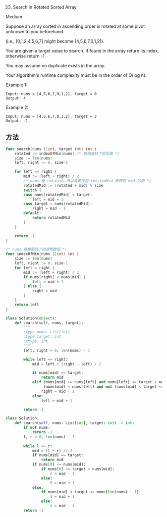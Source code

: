 33. Search in Rotated Sorted Array


Medium


Suppose an array sorted in ascending order is rotated at some pivot unknown to you beforehand.

(i.e., [0,1,2,4,5,6,7] might become [4,5,6,7,0,1,2]).

You are given a target value to search. If found in the array return its index, otherwise return -1.

You may assume no duplicate exists in the array.

Your algorithm's runtime complexity must be in the order of O(log n).

Example 1:

```
Input: nums = [4,5,6,7,0,1,2], target = 0
Output: 4
```

Example 2:
```
Input: nums = [4,5,6,7,0,1,2], target = 3
Output: -1
```


## 方法


```go
func search(nums []int, target int) int {
    rotated := indexOfMin(nums) /* 数组旋转了的距离 */
	size := len(nums)
	left, right := 0, size-1

	for left <= right {
		mid := (left + right) / 2
		/* nums 是 rotated，所以需要使用 rotatedMid 来获取 mid 的值 */
		rotatedMid := (rotated + mid) % size
		switch {
		case nums[rotatedMid] < target:
			left = mid + 1
		case target < nums[rotatedMid]:
			right = mid - 1
		default:
			return rotatedMid
		}
	}

	return -1
}

/* nums 是被旋转了的递增数组 */
func indexOfMin(nums []int) int {
	size := len(nums)
	left, right := 0, size-1
	for left < right {
		mid := (left + right) / 2
		if nums[right] < nums[mid] {
			left = mid + 1
		} else {
			right = mid
		}
	}
	return left
}

```

```python
class Solution(object):
    def search(self, nums, target):
        """
        :type nums: List[int]
        :type target: int
        :rtype: int
        """
        left, right = 0, len(nums) - 1

        while left <= right:
            mid = left + (right - left) / 2

            if nums[mid] == target:
                return mid
            elif (nums[mid] >= nums[left] and nums[left] <= target < nums[mid]) or \
                 (nums[mid] < nums[left] and not (nums[mid] < target <= nums[right])):
                right = mid - 1
            else:
                left = mid + 1

        return -1

```


```python
class Solution:
    def search(self, nums: List[int], target: int) -> int:
        if not nums:
            return -1
        l, r = 0, len(nums) - 1
        
        while l <= r:
            mid = (l + r) // 2
            if nums[mid] == target:
                return mid
            if nums[0] <= nums[mid]:
                if nums[0] <= target < nums[mid]:
                    r = mid - 1
                else:
                    l = mid + 1
            else:
                if nums[mid] < target <= nums[len(nums) - 1]:
                    l = mid + 1
                else:
                    r = mid - 1
        return -1

```